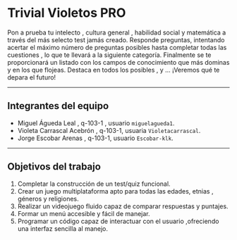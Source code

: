 # Trivial Violetos PRO

Pon a prueba tu intelecto , cultura general , habilidad social y matemática a través del más selecto test jamás creado.
Responde preguntas, intentando acertar el máximo número de preguntas posibles hasta completar todas las cuestiones , lo que te llevará a la siguiente 
categoría. Finalmente se te proporcionará un listado con los campos de conocimiento que más dominas y en los que flojeas.
Destaca en todos los posibles , y ... ¡Veremos qué te depara el futuro! 

***

## Integrantes del equipo

- Miguel Águeda Leal , q-103-1 , usuario `miguelagueda1`.  
- Violeta Carrascal Acebrón , q-103-1, usuaria `Violetacarrascal`.   
- Jorge Escobar Arenas , q-103-1, usuario `Escobar-klk`.

***

## Objetivos del trabajo

1. Completar la construcción de un test/quiz funcional.
2. Crear un juego multiplataforma apto para todas las edades, etnias , géneros y religiones.
3. Realizar un videojuego fluido capaz de comparar respuestas y puntajes.
4. Formar un menú accesible y fácil de manejar.
5. Programar un código capaz de interactuar con el usuario ,ofreciendo una interfaz sencilla al manejo.


